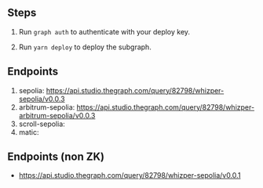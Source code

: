 ## Steps

1. Run `graph auth` to authenticate with your deploy key.

2. Run `yarn deploy` to deploy the subgraph.

## Endpoints
1. sepolia: https://api.studio.thegraph.com/query/82798/whizper-sepolia/v0.0.3
2. arbitrum-sepolia: https://api.studio.thegraph.com/query/82798/whizper-arbitrum-sepolia/v0.0.3
3. scroll-sepolia: 
4. matic:


## Endpoints (non ZK)

-   https://api.studio.thegraph.com/query/82798/whizper-sepolia/v0.0.1
